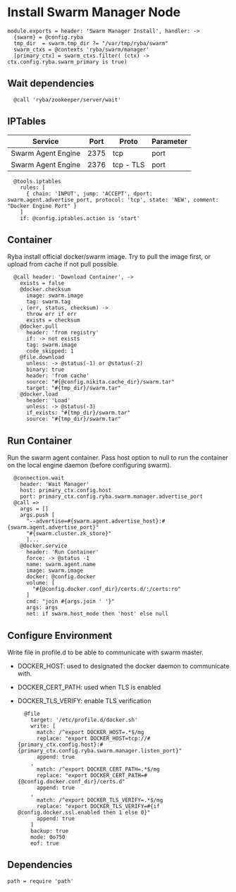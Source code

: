 
# Install Swarm Manager Node
    
    module.exports = header: 'Swarm Manager Install', handler: ->
      {swarm} = @config.ryba
      tmp_dir  = swarm.tmp_dir ?= "/var/tmp/ryba/swarm"
      swarm_ctxs = @contexts 'ryba/swarm/manager'
      [primary_ctx] = swarm_ctxs.filter( (ctx) -> ctx.config.ryba.swarm_primary is true)

## Wait dependencies

      @call 'ryba/zookeeper/server/wait'

## IPTables

| Service               | Port  | Proto       | Parameter          |
|-----------------------|-------|-------------|--------------------|
| Swarm Agent Engine    | 2375  | tcp         | port               |
| Swarm Agent Engine    | 2376  | tcp - TLS   | port               |
  
      @tools.iptables
        rules: [
          { chain: 'INPUT', jump: 'ACCEPT', dport: swarm.agent.advertise_port, protocol: 'tcp', state: 'NEW', comment: "Docker Engine Port" }
        ]
        if: @config.iptables.action is 'start'

## Container
Ryba install official docker/swarm image.
Try to pull the image first, or upload from cache if not pull possible.

      @call header: 'Download Container', ->
        exists = false
        @docker.checksum
          image: swarm.image
          tag: swarm.tag
        , (err, status, checksum) ->
          throw err if err
          exists = checksum
        @docker.pull
          header: 'from registry'
          if: -> not exists
          tag: swarm.image
          code_skipped: 1
        @file.download
          unless: -> @status(-1) or @status(-2)
          binary: true
          header: 'from cache'
          source: "#{@config.nikita.cache_dir}/swarm.tar"
          target: "#{tmp_dir}/swarm.tar"
        @docker.load
          header: 'Load'
          unless: -> @status(-3)
          if_exists: "#{tmp_dir}/swarm.tar"
          source: "#{tmp_dir}/swarm.tar"

## Run Container
Run the swarm agent container. Pass host option to null to run the container
on the local engine daemon (before configuring swarm).

      @connection.wait
        header: 'Wait Manager'
        host: primary_ctx.config.host
        port: primary_ctx.config.ryba.swarm.manager.advertise_port
      @call =>
        args = []
        args.push [
          "--advertise=#{swarm.agent.advertise_host}:#{swarm.agent.advertise_port}"
          "#{swarm.cluster.zk_store}"
          ]...
        @docker.service
          header: 'Run Container'
          force: -> @status -1
          name: swarm.agent.name
          image: swarm.image
          docker: @config.docker
          volume: [
            "#{@config.docker.conf_dir}/certs.d/:/certs:ro"
          ]
          cmd: "join #{args.join ' '}"
          args: args
          net: if swarm.host_mode then 'host' else null

## Configure Environment
Write file in profile.d to be able to communicate with swarm master. 
- DOCKER_HOST: used to designated the docker daemon to communicate with.
- DOCKER_CERT_PATH: used when TLS is enabled
- DOCKER_TLS_VERIFY: enable TLS verification

        @file
          target: '/etc/profile.d/docker.sh'
          write: [
            match: /^export DOCKER_HOST=.*$/mg
            replace: "export DOCKER_HOST=tcp://#{primary_ctx.config.host}:#{primary_ctx.config.ryba.swarm.manager.listen_port}"
            append: true
          ,
            match: /^export DOCKER_CERT_PATH=.*$/mg
            replace: "export DOCKER_CERT_PATH=#{@config.docker.conf_dir}/certs.d"
            append: true
          ,
            match: /^export DOCKER_TLS_VERIFY=.*$/mg
            replace: "export DOCKER_TLS_VERIFY=#{if @config.docker.ssl.enabled then 1 else 0}"
            append: true
          ]
          backup: true
          mode: 0o750
          eof: true

## Dependencies
    
    path = require 'path'
